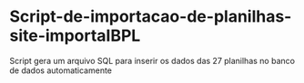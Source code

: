 # Script-de-importacao-de-planilhas-site-importaIBPL
Script gera um arquivo SQL para inserir os dados das 27 planilhas no banco de dados automaticamente
